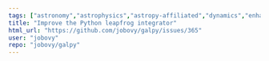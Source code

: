 ```yaml
---
tags: ["astronomy","astrophysics","astropy-affiliated","dynamics","enhancement","help-wanted","low-priority","physics","pinned","python","scientific-computing"]
title: "Improve the Python leapfrog integrator"
html_url: "https://github.com/jobovy/galpy/issues/365"
user: "jobovy"
repo: "jobovy/galpy"
---
```


